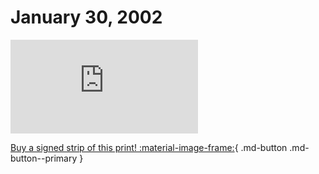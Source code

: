 # January 30, 2002

![](https://www.achewood.com/comic.php?date=01302002)

[Buy a signed strip of this print! :material-image-frame:](https://achewood-holiday-pop-up.myshopify.com/products/strip#01302002){ .md-button .md-button--primary }
